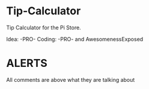 Tip-Calculator
==============

Tip Calculator for the Pi Store.

Idea: -PRO- Coding: -PRO- and AwesomenessExposed

ALERTS
==============
All comments are above what they are talking about

